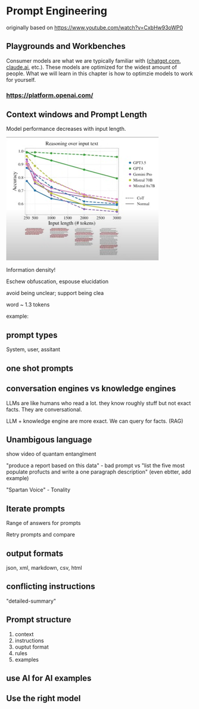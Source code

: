 # Prompt Engineering

originally based on https://www.youtube.com/watch?v=CxbHw93oWP0

## Playgrounds and Workbenches

Consumer models are what we are typically familiar with ([chatgpt.com](chatgpt.com), [claude.ai](claude.ai), etc.). These models are optimized for the widest amount of people. What we will learn in this chapter is how to optimzie models to work for yourself.

### https://platform.openai.com/


## Context windows and Prompt Length

Model performance decreases with input length.

![alt text](reasonvslength.png)

Information density!

Eschew obfuscation, espouse elucidation

avoid being unclear; support being clea

word ~ 1.3 tokens

example:


## prompt types

System, user, assitant

## one shot prompts



## conversation engines vs knowledge engines

LLMs are like humans who read a lot. they know roughly stuff but not exact facts. They are conversational.

LLM + knowledge engine are more exact. We can query for facts. (RAG)

## Unambigous language

show video of quantam entanglment 

"produce a report based on this data" - bad prompt
vs
"list the five most populate profucts and write a one paragraph description" (even ebtter, add example)

"Spartan Voice" - Tonality

## Iterate prompts

Range of answers for prompts

Retry prompts and compare 

## output formats

json, xml, markdown, csv, html

## conflicting instructions
"detailed-summary"

## Prompt structure
1. context
2. instructions
3. ouptut format
4. rules
5. examples

## use AI for AI examples


## Use the right model